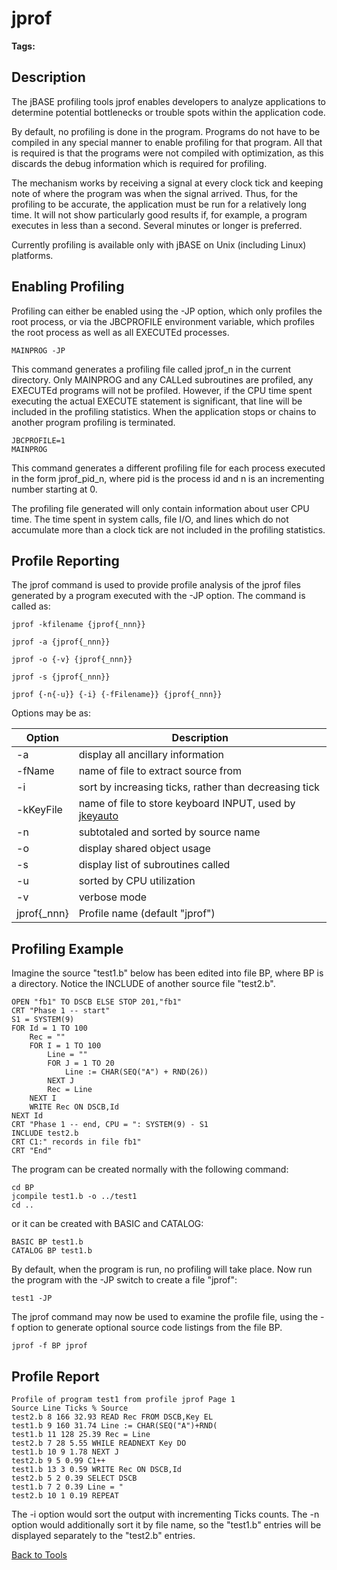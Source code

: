 # jprof

<PageHeader />

**Tags:**
<badge text='profiling' vertical='middle' />

## Description

The jBASE profiling tools jprof enables developers to analyze applications to determine potential bottlenecks or trouble spots within the application code.

By default, no profiling is done in the program. Programs do not have to be compiled in any special manner to enable profiling for that program. All that is required is that the programs were not compiled with optimization, as this discards the debug information which is required for profiling.

The mechanism works by receiving a signal at every clock tick and keeping note of where the program was when the signal arrived. Thus, for the profiling to be accurate, the application must be run for a relatively long time. It will not show particularly good results if, for example, a program executes in less than a second. Several minutes or longer is preferred.

Currently profiling is available only with jBASE on Unix (including Linux) platforms.

## Enabling Profiling

Profiling can either be enabled using the -JP option, which only profiles the root process, or via the JBCPROFILE environment variable, which profiles the root process as well as all EXECUTEd processes.

```
MAINPROG -JP
```

This command generates a profiling file called jprof\_n in the current directory. Only MAINPROG and any CALLed subroutines are profiled, any EXECUTEd programs will not be profiled. However, if the CPU time spent executing the actual EXECUTE statement is significant, that line will be included in the profiling statistics. When the application stops or chains to another program profiling is terminated.

```
JBCPROFILE=1
MAINPROG
```

This command generates a different profiling file for each process executed in the form jprof\_pid\_n, where pid is the process id and n is an incrementing number starting at 0.

The profiling file generated will only contain information about user CPU time. The time spent in system calls, file I/O, and lines which do not accumulate more than a clock tick are not included in the profiling statistics.

## Profile Reporting

The jprof command is used to provide profile analysis of the jprof files generated by a program executed with the -JP option. The command is called as:

```
jprof -kfilename {jprof{_nnn}}
```

```
jprof -a {jprof{_nnn}}
```

```
jprof -o {-v} {jprof{_nnn}}
```

```
jprof -s {jprof{_nnn}}
```

```
jprof {-n{-u}} {-i} {-fFilename}} {jprof{_nnn}}
```

Options may be as:

| Option | Description |
| --- | --- |
| -a | display all ancillary information |
| -fName | name of file to extract source from |
| -i | sort by increasing ticks, rather than decreasing tick |
| -kKeyFile | name of file to store keyboard INPUT, used by [jkeyauto](./../jkeyauto/jkeyauto) |
| -n | subtotaled and sorted by source name |
| -o | display shared object usage |
| -s | display list of subroutines called |
| -u | sorted by CPU utilization |
| -v | verbose mode |
| jprof{\_nnn} | Profile name (default "jprof") |

## Profiling Example

Imagine the source "test1.b" below has been edited into file BP, where BP is a directory. Notice the INCLUDE of another source file "test2.b".

```
OPEN "fb1" TO DSCB ELSE STOP 201,"fb1"
CRT "Phase 1 -- start"
S1 = SYSTEM(9)
FOR Id = 1 TO 100
    Rec = ""
    FOR I = 1 TO 100
        Line = ""
        FOR J = 1 TO 20
            Line := CHAR(SEQ("A") + RND(26))
        NEXT J
        Rec = Line
    NEXT I
    WRITE Rec ON DSCB,Id
NEXT Id
CRT "Phase 1 -- end, CPU = ": SYSTEM(9) - S1
INCLUDE test2.b
CRT C1:" records in file fb1"
CRT "End"
```

The program can be created normally with the following command:

```
cd BP
jcompile test1.b -o ../test1
cd ..
```

or it can be created with BASIC and CATALOG:

```
BASIC BP test1.b
CATALOG BP test1.b
```

By default, when the program is run, no profiling will take place. Now run the program with the -JP switch to create a file "jprof":

```
test1 -JP
```

The jprof command may now be used to examine the profile file, using the -f option to generate optional source code listings from the file BP.

```
jprof -f BP jprof
```

## Profile Report

```
Profile of program test1 from profile jprof Page 1
Source Line Ticks % Source
test2.b 8 166 32.93 READ Rec FROM DSCB,Key EL
test1.b 9 160 31.74 Line := CHAR(SEQ("A")+RND(
test1.b 11 128 25.39 Rec = Line
test2.b 7 28 5.55 WHILE READNEXT Key DO
test1.b 10 9 1.78 NEXT J
test2.b 9 5 0.99 C1++
test1.b 13 3 0.59 WRITE Rec ON DSCB,Id
test2.b 5 2 0.39 SELECT DSCB
test1.b 7 2 0.39 Line = "
test2.b 10 1 0.19 REPEAT
```

The -i option would sort the output with incrementing Ticks counts. The -n option would additionally sort it by file name, so the "test1.b" entries will be displayed separately to the "test2.b" entries.

[Back to Tools](./../README.md)

<PageFooter />
